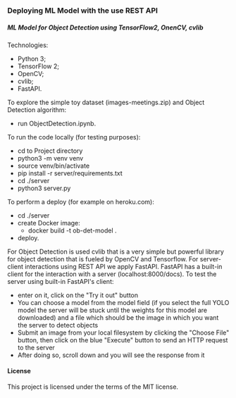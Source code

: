 ### Deploying ML Model with the use REST API
##### ML Model for Object Detection using TensorFlow2, OnenCV, cvlib

Technologies:
- Python 3;
- TensorFlow 2;
- OpenCV;
- cvlib;
- FastAPI.

To explore the simple toy dataset (images-meetings.zip) and Object Detection algorithm:
- run ObjectDetection.ipynb.

To run the code locally (for testing purposes):
- cd to Project directory
- python3 -m venv venv
- source venv/bin/activate
- pip install -r server/requirements.txt
- cd ./server
- python3 server.py

To perform a deploy (for example on heroku.com):
- cd ./server
- create Docker image:
   - docker build -t ob-det-model .
- deploy.

For Object Detection is used cvlib that is a very simple but powerful library for object detection that is fueled by OpenCV and Tensorflow.
For server-client interactions using REST API we apply FastAPI.
FastAPI has a built-in client for the interaction with a server (localhost:8000/docs).
To test the server using built-in FastAPI's client:
- enter on it, click on the "Try it out" button
- You can choose a model from the model field (if you select the full YOLO model
the server will be stuck until the weights for this model are downloaded)
and a file which should be the image in which you want the server to detect objects
- Submit an image from your local filesystem by clicking the "Choose File" button,
then click on the blue "Execute" button to send an HTTP request to the server
- After doing so, scroll down and you will see the response from it


#### License

This project is licensed under the terms of the MIT license.